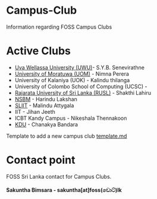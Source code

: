 # Campus-Club
Information regarding FOSS Campus Clubs

# Active Clubs

* [Uva Wellassa University (UWU)](cc/UWU.md)-   S.Y.B. Senevirathne
* [University of Moratuwa (UOM)](cc/UOM.md) -   Nimna Perera     
* University of Kalaniya (UOK) -   Kalindu thilanga
* University of Colombo School of Computing (UCSC) -    
* [Rajarata University of Sri Lanka (RUSL)](cc/RUSL.md) - Shakthi Lahiru 
* [NSBM](cc/NSBM.md) -  Harindu Lakshan
* [SLIIT](cc/SLIIT.md) -  Malindu Attygala 
* IIT -  Jihan Jeeth  
* ICBT Kandy Campus -    Nikeshala Thennakoon
* [KDU](cc/KDU.md) - Chanakya Bandara 

Template to add a new campus club [template.md](template.md)

# Contact point
FOSS Sri Lanka contact for Campus Clubs. 

#### Sakuntha Bimsara - sakuntha[at]foss(ඩොට්)lk
